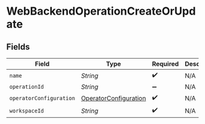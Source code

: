 # WebBackendOperationCreateOrUpdate


## Fields

| Field                                                                 | Type                                                                  | Required                                                              | Description                                                           |
| --------------------------------------------------------------------- | --------------------------------------------------------------------- | --------------------------------------------------------------------- | --------------------------------------------------------------------- |
| `name`                                                                | *String*                                                              | :heavy_check_mark:                                                    | N/A                                                                   |
| `operationId`                                                         | *String*                                                              | :heavy_minus_sign:                                                    | N/A                                                                   |
| `operatorConfiguration`                                               | [OperatorConfiguration](../../models/shared/OperatorConfiguration.md) | :heavy_check_mark:                                                    | N/A                                                                   |
| `workspaceId`                                                         | *String*                                                              | :heavy_check_mark:                                                    | N/A                                                                   |